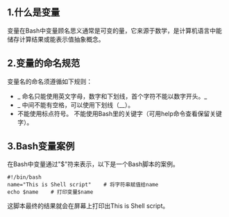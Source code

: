 ## 1.什么是变量

变量在Bash中变量顾名思义通常是可变的量，它来源于数学，是计算机语言中能储存计算结果或能表示值抽象概念。

## 2.变量的命名规范

变量名的命名须遵循如下规则：

* _ 命名只能使用英文字母，数字和下划线，首个字符不能以数字开头。_
* _ 中间不能有空格，可以使用下划线（__）。
*  不能使用标点符号。 不能使用Bash里的关键字（可用help命令查看保留关键字）。

## 3.Bash变量案例
在Bash中变量通过"$"符来表示，以下是一个Bash脚本的案例。
```
#!/bin/bash
name="This is Shell script"    # 将字符串赋值给name
echo $name    # 打印变量$name
```
这脚本最终的结果就会在屏幕上打印出This is Shell script。







